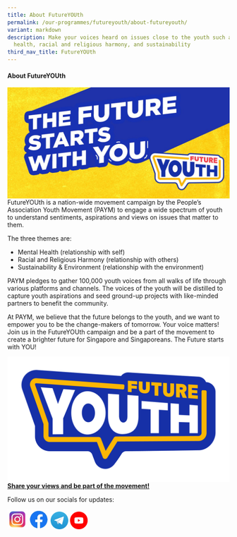 ```yaml
---
title: About FutureYOUth
permalink: /our-programmes/futureyouth/about-futureyouth/
variant: markdown
description: Make your voices heard on issues close to the youth such as mental
  health, racial and religious harmony, and sustainability
third_nav_title: FutureYOUth
---
```

#### **About FutureYOUth** 

<img style="width:600px" align="center" src="/images/01___FutureYOUth_Banner.jpg"><br>
FutureYOUth is a nation-wide movement campaign by the People’s Association Youth Movement (PAYM) to engage a wide spectrum of youth to understand sentiments, aspirations and views on issues that matter to them.

The three themes are:
* Mental Health (relationship with self)
* Racial and Religious Harmony (relationship with others)
* Sustainability &amp; Environment (relationship with the environment)

PAYM pledges to gather 100,000 youth voices from all walks of life through various platforms and channels. The voices of the youth will be distilled to capture youth aspirations and seed ground-up projects with like-minded partners to benefit the community.

At PAYM, we believe that the future belongs to the youth, and we want to empower you to be the change-makers of tomorrow. Your voice matters! Join us in the FutureYOUth campaign and be a part of the movement to create a brighter future for Singapore and Singaporeans. The Future starts with YOU!

<img style="width:600px" align="center" src="/images/FutureYOUth_Motifs_Generic_V3.png"><br>
**[Share your views and be part of the movement!](https://go.gov.sg/futureyouthpaym)**

Follow us on our socials for updates:
<div style="text-align:;">
	  <a href="https://www.instagram.com/paym.youths/"><img style="width:45px;display:inline-block" alt="" src="/images/IG.jpg"></a>   
  <a href="https://www.facebook.com/PAYMyouths/"><img style="width:45px;display:inline-block" alt="" src="/images/FB.jpg"></a>
	<a href="https://t.me/PAYMYouthNetwork"><img style="width:40px;display:inline-block" alt="" src="/images/Telegram.jpg"></a>   
  <a href="https://www.youtube.com/@peoplesassociationyouthmov1856"><img style="width:40px;display:inline-block" alt="" src="/images/YouTubeIcon.png"></a>

	
<a></a></div>